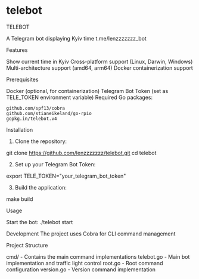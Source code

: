 # telebot

TELEBOT

A Telegram bot displaying Kyiv time
t.me/lenzzzzzzz_bot

Features

Show current time in Kyiv
Cross-platform support (Linux, Darwin, Windows)
Multi-architecture support (amd64, arm64)
Docker containerization support

Prerequisites

Docker (optional, for containerization)
Telegram Bot Token (set as TELE_TOKEN environment variable)
Required Go packages:

    github.com/spf13/cobra
    github.com/stianeikeland/go-rpio
    gopkg.in/telebot.v4

Installation

1. Clone the repository:

git clone https://github.com/lenzzzzzzz/telebot.git
cd telebot

2. Set up your Telegram Bot Token:

export TELE_TOKEN="your_telegram_bot_token"

3. Build the application:

make build

Usage

Start the bot:
./telebot start

Development
The project uses Cobra for CLI command management

Project Structure


cmd/ - Contains the main command implementations
        telebot.go - Main bot implementation and traffic light control
        root.go - Root command configuration
        version.go - Version command implementation
